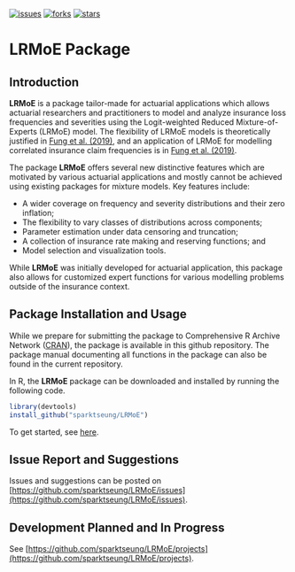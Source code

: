 [![issues](https://img.shields.io/github/issues/sparktseung/LRMoE)](https://github.com/sparktseung/LRMoE/issues)
[![forks](https://img.shields.io/github/forks/sparktseung/LRMoE)](https://github.com/sparktseung/LRMoE/network/members)
[![stars](https://img.shields.io/github/stars/sparktseung/LRMoE)](https://github.com/sparktseung/LRMoE/stargazers)

# LRMoE Package

## Introduction

**LRMoE** is a package tailor-made for actuarial applications which allows actuarial researchers and practitioners to model and analyze insurance loss frequencies and severities using the Logit-weighted Reduced Mixture-of-Experts (LRMoE) model. The flexibility of LRMoE models is theoretically justified in [Fung et al. (2019)](https://www.sciencedirect.com/science/article/pii/S0167668719303956), and an application of LRMoE for modelling correlated insurance claim frequencies is in [Fung et al. (2019)](https://www.cambridge.org/core/journals/astin-bulletin-journal-of-the-iaa/article/class-of-mixture-of-experts-models-for-general-insurance-application-to-correlated-claim-frequencies/E9FCCAD03E68C3908008448B806BAF8E).

The package **LRMoE** offers several new distinctive features which are motivated by various actuarial applications and mostly cannot be achieved using existing packages for mixture models. Key features include:
* A wider coverage on frequency and severity distributions and their zero inflation;
* The flexibility to vary classes of distributions across components;
* Parameter estimation under data censoring and truncation;
* A collection of insurance rate making and reserving functions; and
* Model selection and visualization tools.

While **LRMoE** was initially developed for actuarial application, this package also allows for customized expert functions for various modelling problems outside of the insurance context.

## Package Installation and Usage

While we prepare for submitting the package to Comprehensive R Archive Network ([CRAN](https://cran.r-project.org/)), the package is available in this github repository. The package manual documenting all functions in the package can also be found in the current repository. 

In R, the **LRMoE** package can be downloaded and installed by running the following code.

```R
library(devtools)
install_github("sparktseung/LRMoE")
```

To get started, see [here](./articles/LRMoE.html).

## Issue Report and Suggestions

Issues and suggestions can be posted on [https://github.com/sparktseung/LRMoE/issues](https://github.com/sparktseung/LRMoE/issues).

## Development Planned and In Progress

See [https://github.com/sparktseung/LRMoE/projects](https://github.com/sparktseung/LRMoE/projects).
